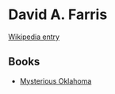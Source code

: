# David A. Farris

[Wikipedia entry](https://en.wikipedia.org/wiki/David_A._Farris)

## Books

- [Mysterious Oklahoma](Mysterious_Oklahoma-_Eerie_true_tales_from_the_Sooner_State.md)
